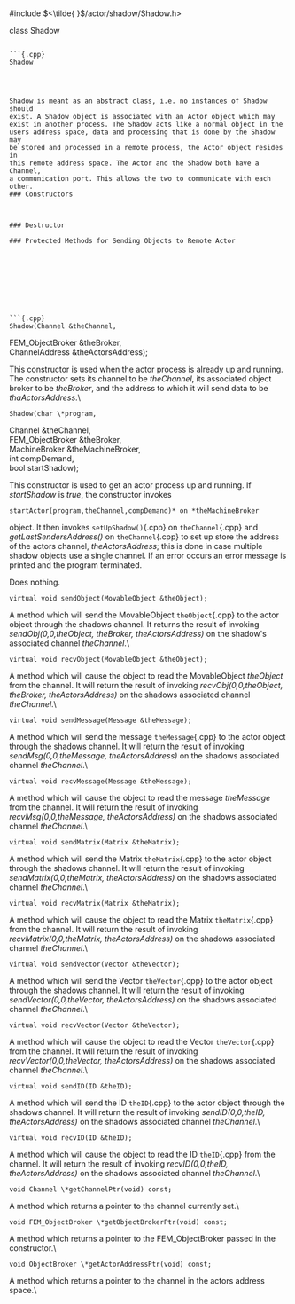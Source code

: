 \
#include $<\tilde{ }$/actor/shadow/Shadow.h$>$


class Shadow



```{.cpp}

```{.cpp}
Shadow
```

```



Shadow is meant as an abstract class, i.e. no instances of Shadow should
exist. A Shadow object is associated with an Actor object which may
exist in another process. The Shadow acts like a normal object in the
users address space, data and processing that is done by the Shadow may
be stored and processed in a remote process, the Actor object resides in
this remote address space. The Actor and the Shadow both have a Channel,
a communication port. This allows the two to communicate with each
other.
### Constructors



### Destructor

### Protected Methods for Sending Objects to Remote Actor









```{.cpp}
Shadow(Channel &theChannel,
```


FEM_ObjectBroker &theBroker,\
ChannelAddress &theActorsAddress);


This constructor is used when the actor process is already up and
running. The constructor sets its channel to be *theChannel*, its
associated object broker to be *theBroker*, and the address to which it
will send data to be *thaActorsAddress*.\


```{.cpp}
Shadow(char \*program,
```


Channel &theChannel,\
FEM_ObjectBroker &theBroker,\
MachineBroker &theMachineBroker,\
int compDemand,\
bool startShadow);


This constructor is used to get an actor process up and running. If
*startShadow* is *true*, the constructor invokes

```{.cpp}
startActor(program,theChannel,compDemand)* on *theMachineBroker
```

object. It then invokes `setUpShadow()`{.cpp} on `theChannel`{.cpp} and
*getLastSendersAddress()* on `theChannel`{.cpp} to set up store the address of
the actors channel, *theActorsAddress*; this is done in case multiple
shadow objects use a single channel. If an error occurs an error message
is printed and the program terminated.

Does nothing.


```{.cpp}
virtual void sendObject(MovableObject &theObject);
```


A method which will send the MovableObject `theObject`{.cpp} to the actor
object through the shadows channel. It returns the result of invoking
*sendObj(0,0,theObject, theBroker, theActorsAddress)* on the shadow's
associated channel *theChannel*.\

```{.cpp}
virtual void recvObject(MovableObject &theObject);
```

A method which will cause the object to read the MovableObject
*theObject* from the channel. It will return the result of invoking
*recvObj(0,0,theObject, theBroker, theActorsAddress)* on the shadows
associated channel *theChannel*.\

```{.cpp}
virtual void sendMessage(Message &theMessage);
```


A method which will send the message `theMessage`{.cpp} to the actor object
through the shadows channel. It will return the result of invoking
*sendMsg(0,0,theMessage, theActorsAddress)* on the shadows associated
channel *theChannel*.\

```{.cpp}
virtual void recvMessage(Message &theMessage);
```

A method which will cause the object to read the message *theMessage*
from the channel. It will return the result of invoking
*recvMsg(0,0,theMessage, theActorsAddress)* on the shadows associated
channel *theChannel*.\

```{.cpp}
virtual void sendMatrix(Matrix &theMatrix);
```


A method which will send the Matrix `theMatrix`{.cpp} to the actor object
through the shadows channel. It will return the result of invoking
*sendMatrix(0,0,theMatrix, theActorsAddress)* on the shadows associated
channel *theChannel*.\

```{.cpp}
virtual void recvMatrix(Matrix &theMatrix);
```

A method which will cause the object to read the Matrix `theMatrix`{.cpp} from
the channel. It will return the result of invoking
*recvMatrix(0,0,theMatrix, theActorsAddress)* on the shadows associated
channel *theChannel*.\

```{.cpp}
virtual void sendVector(Vector &theVector);
```


A method which will send the Vector `theVector`{.cpp} to the actor object
through the shadows channel. It will return the result of invoking
*sendVector(0,0,theVector, theActorsAddress)* on the shadows associated
channel *theChannel*.\

```{.cpp}
virtual void recvVector(Vector &theVector);
```

A method which will cause the object to read the Vector `theVector`{.cpp} from
the channel. It will return the result of invoking
*recvVector(0,0,theVector, theActorsAddress)* on the shadows associated
channel *theChannel*.\

```{.cpp}
virtual void sendID(ID &theID);
```


A method which will send the ID `theID`{.cpp} to the actor object through the
shadows channel. It will return the result of invoking
*sendID(0,0,theID, theActorsAddress)* on the shadows associated channel
*theChannel*.\

```{.cpp}
virtual void recvID(ID &theID);
```

A method which will cause the object to read the ID `theID`{.cpp} from the
channel. It will return the result of invoking *recvID(0,0,theID,
theActorsAddress)* on the shadows associated channel *theChannel*.\

```{.cpp}
void Channel \*getChannelPtr(void) const;
```

A method which returns a pointer to the channel currently set.\

```{.cpp}
void FEM_ObjectBroker \*getObjectBrokerPtr(void) const;
```

A method which returns a pointer to the FEM_ObjectBroker passed in the
constructor.\

```{.cpp}
void ObjectBroker \*getActorAddressPtr(void) const;
```

A method which returns a pointer to the channel in the actors address
space.\
